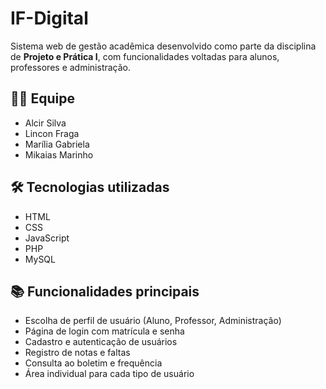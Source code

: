 # IF-Digital

Sistema web de gestão acadêmica desenvolvido como parte da disciplina de **Projeto e Prática I**, com funcionalidades voltadas para alunos, professores e administração.

## 👨‍💻 Equipe

- Alcir Silva  
- Lincon Fraga  
- Marília Gabriela  
- Mikaias Marinho

## 🛠️ Tecnologias utilizadas 

- HTML  
- CSS
- JavaScript 
- PHP  
- MySQL

## 📚 Funcionalidades principais

- Escolha de perfil de usuário (Aluno, Professor, Administração)  
- Página de login com matrícula e senha  
- Cadastro e autenticação de usuários  
- Registro de notas e faltas  
- Consulta ao boletim e frequência  
- Área individual para cada tipo de usuário
